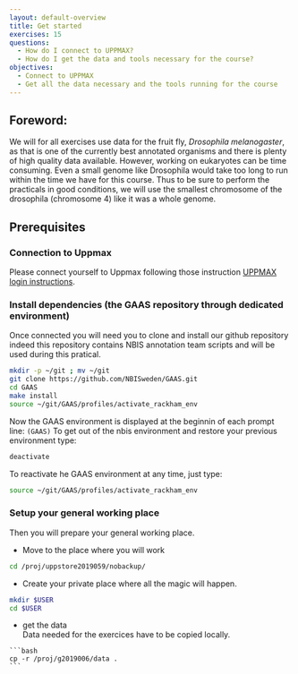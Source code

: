 ```yaml
---
layout: default-overview
title: Get started
exercises: 15
questions:
  - How do I connect to UPPMAX?
  - How do I get the data and tools necessary for the course?
objectives:
  - Connect to UPPMAX
  - Get all the data necessary and the tools running for the course
---
```


## Foreword:

We will for all exercises use data for the fruit fly, *Drosophila melanogaster*, as that is one of the currently best annotated organisms and there is plenty of high quality data available. However, working on eukaryotes can be time consuming. Even a small genome like Drosophila would take too long to run within the time we have for this course. Thus to be sure to perform the practicals in good conditions, we will use the smallest chromosome of the drosophila (chromosome 4) like it was a whole genome.


## Prerequisites

### Connection to Uppmax  
Please connect yourself to Uppmax following those instruction [UPPMAX login instructions](uppmax_login).

### Install dependencies (the GAAS repository through dedicated environment)  
Once connected you will need you to clone and install our github repository indeed this repository contains NBIS annotation team scripts and will be used during this pratical.

  ```bash
  mkdir -p ~/git ; mv ~/git
  git clone https://github.com/NBISweden/GAAS.git
  cd GAAS
  make install 
  source ~/git/GAAS/profiles/activate_rackham_env
  ```
  
   Now the GAAS environment is displayed at the beginnin of each prompt line: `(GAAS)`
   To get out of the nbis environment and restore your previous environment type:

  ```bash
  deactivate
  ```
  
   To reactivate he GAAS environment at any time, just type:
   
   ```bash
   source ~/git/GAAS/profiles/activate_rackham_env
   ```
   
### Setup your general working place    
Then you will prepare your general working place.  

   * Move to the place where you will work  
    
   ```bash
   cd /proj/uppstore2019059/nobackup/
   ```
  
   * Create your private place where all the magic will happen.  
    
   ```bash
   mkdir $USER
   cd $USER
   ```

   * get the data  
   Data needed for the exercices have to be copied locally.  

    ```bash
    cp -r /proj/g2019006/data .
    ```

